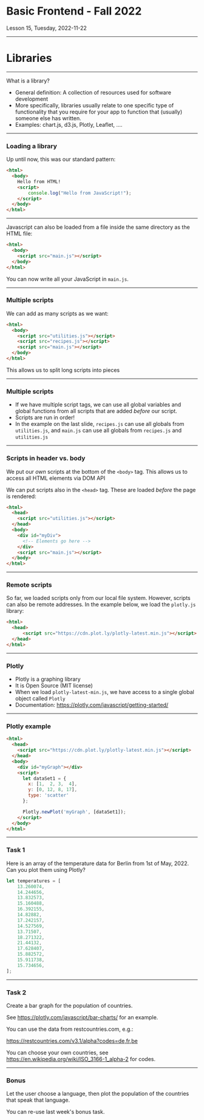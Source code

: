 <!-- .slide: id="lesson15" -->

# Basic Frontend - Fall 2022

Lesson 15, Tuesday, 2022-11-22

---

<!-- .slide: id="libraries" -->

# Libraries

---

What is a library?

* General definition: A collection of resources used for software development
* More specifically, libraries usually relate to one specific type of functionality that you require for your app to function that (usually) someone else has written.
* Examples: chart.js, d3.js, Plotly, Leaflet, ....

---

### Loading a library

Up until now, this was our standard pattern:

```html
<html>
  <body>
    Hello from HTML!
    <script>
        console.log("Hello from JavaScript!");
    </script>
  </body>
</html>
```

---

Javascript can also be loaded from a file inside the same directory as the HTML file:

```html
<html>
  <body>
    <script src="main.js"></script>
  </body>
</html>
```

You can now write all your JavaScript in `main.js`.

---

### Multiple scripts

We can add as many scripts as we want:

```html
<html>
  <body>
    <script src="utilities.js"></script>
    <script src="recipes.js"></script>
    <script src="main.js"></script>
  </body>
</html>
```

This allows us to split long scripts into pieces

---

### Multiple scripts

* If we have multiple script tags, we can use all global variables and global functions from all scripts that are added _before_ our script.
* Scripts are run in order!
* In the example on the last slide, `recipes.js` can use all globals from `utilities.js`, and `main.js` can use all globals from `recipes.js` and `utilities.js`

---

### Scripts in header vs. body

We put our _own_ scripts at the bottom of the `<body>` tag. This allows us to access all HTML elements via DOM API

We can put scripts also in the `<head>` tag. These are loaded _before_ the page is rendered:

```html
<html>
  <head>
    <script src="utilities.js"></script>
  </head>
  <body>
    <div id="myDiv">
      <!-- Elements go here -->
    </div>
    <script src="main.js"></script>
  </body>
</html>
```

---

### Remote scripts

So far, we loaded scripts only from our local file system.
However, scripts can also be remote addresses. In the example below, we load the `plotly.js` library:

```html
<html>
  <head>
      <script src="https://cdn.plot.ly/plotly-latest.min.js"></script>
  </head>
</html>
```

---

### Plotly

* Plotly is a graphing library
* It is Open Source (MIT license)
* When we load `plotly-latest-min.js`, we have access to a single global object called `Plotly`
* Documentation: https://plotly.com/javascript/getting-started/


---

### Plotly example

```html
<html>
  <head>
    <script src="https://cdn.plot.ly/plotly-latest.min.js"></script>
  </head>
  <body>
    <div id="myGraph"></div>
    <script>
      let dataSet1 = {
        x: [1,  2, 3,  4],
        y: [0, 12, 8, 17],
        type: 'scatter'
      };

      Plotly.newPlot('myGraph', [dataSet1]);
    </script>
  </body>
</html>
```

---

### Task 1

Here is an array of the temperature data for Berlin from 1st of May, 2022. Can you plot them using Plotly?

```js
let temperatures = [
    13.260074,
    14.244656,
    13.832573,
    15.160488,
    16.392155,
    14.82882,
    17.242157,
    14.527569,
    13.71507,
    18.271322,
    21.44132,
    17.628407,
    15.882572,
    15.911738,
    15.734656,
];
```

---

### Task 2

Create a bar graph for the population of countries.

See https://plotly.com/javascript/bar-charts/ for an example.

You can use the data from restcountries.com, e.g.:

https://restcountries.com/v3.1/alpha?codes=de,fr,be

You can choose your own countries, see https://en.wikipedia.org/wiki/ISO_3166-1_alpha-2 for codes.

---

### Bonus

Let the user choose a language, then plot the population of the countries that speak that language.

You can re-use last week's bonus task.
